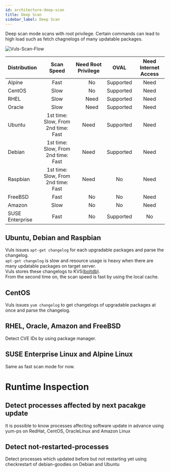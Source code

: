 ```yaml
---
id: architecture-deep-scan
title: Deep Scan
sidebar_label: Deep Scan
---
```


Deep scan mode scans with root privilege. Certain commands can lead to high load such as fetch chagnelogs of many updatable packages.

![Vuls-Scan-Flow](/img/docs/vuls-scan-flow-deep.png)

| Distribution|                        Scan Speed |  Need Root Privilege |      OVAL | Need Internet Access |
|:------------|:---------------------------------:|:--------------------:|:---------:|:--------------------:|
| Alpine      |                              Fast |　                 No | Supported |                 Need |
| CentOS      |                              Slow |　                 No | Supported |                 Need |
| RHEL        |                              Slow |　               Need | Supported |                 Need |
| Oracle      |                              Slow |　               Need | Supported |                 Need |
| Ubuntu      |1st time: Slow, From 2nd time: Fast|                 Need | Supported |                 Need |
| Debian      |1st time: Slow, From 2nd time: Fast|                 Need | Supported |                 Need |
| Raspbian    |1st time: Slow, From 2nd time: Fast|                 Need |        No |                 Need |
| FreeBSD     |                              Fast |　                 No |        No |                 Need |
| Amazon      |                              Slow |　                 No |        No |                 Need |
| SUSE Enterprise |                          Fast |　                 No |  Supported |                  No |

## Ubuntu, Debian and Raspbian

Vuls issues `apt-get changelog` for each upgradable packages and parse the changelog.  
`apt-get changelog` is slow and resource usage is heavy when there are many updatable packages on target server.   
Vuls stores these changelogs to KVS([boltdb](https://github.com/boltdb/bolt)).  
From the second time on, the scan speed is fast by using the local cache.

## CentOS

Vuls issues `yum changelog` to get changelogs of upgradable packages at once and parse the changelog.  

## RHEL, Oracle, Amazon and FreeBSD

Detect CVE IDs by using package manager.

## SUSE Enterprise Linux and Alpine Linux

Same as fast scan mode for now.

# Runtime Inspection

## Detect processes affected by next pacakge update 

It is possible to know processes affecting software update in advance using yum-ps on RedHat, CentOS, OracleLinux and Amazon Linux

## Detect not-restarted-processes

Detect processes which updated before but not restarting yet using checkrestart of debian-goodies on Debian and Ubuntu
